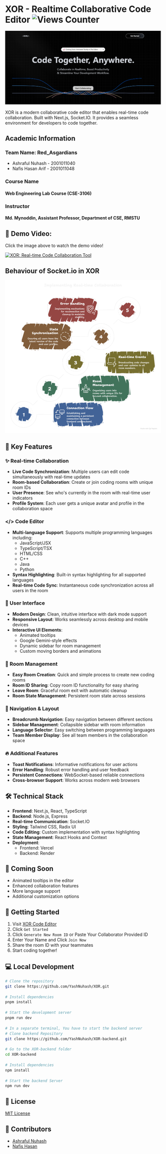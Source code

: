 
# XOR - Realtime Collaborative Code Editor ![Views Counter](https://views-counter.vercel.app/badge?pageId=https%3A%2F%2Fgithub%2Ecom%2FYashNuhash%2FXOR&leftColor=808080&rightColor=3469e5&type=total&label=Visitors&style=none)

![XOR](image.png)

XOR is a modern collaborative code editor that enables real-time code collaboration. Built with Next.js, Socket.IO. It provides a seamless environment for developers to code together. 

## Academic Information

### Team Name: Red_Asgardians

- Ashraful Nuhash - 2001011040
- Nafis Hasan Arif - 2001011048

### Course Name

#### Web Engineering Lab Course (CSE-3106)

### Instructor

#### Md. Mynoddin, Assistant Professor, Department of CSE, RMSTU

## 🎥 Demo Video: 

Click the image above to watch the demo video!

[![XOR: Real-time Code Collaboration Tool](https://img.youtube.com/vi/Kj2NOn6xkfo/maxresdefault.jpg)](https://youtu.be/Kj2NOn6xkfo)



## Behaviour of Socket.io in XOR

![alt text](<XOR - Real-time Collaborative Code Editor - visual selection (1).png>)

## 🚀 Key Features

### ✨ Real-time Collaboration
- **Live Code Synchronization**: Multiple users can edit code simultaneously with real-time updates
- **Room-based Collaboration**: Create or join coding rooms with unique room IDs
- **User Presence**: See who's currently in the room with real-time user indicators
- **Profile System**: Each user gets a unique avatar and profile in the collaboration space

### </> Code Editor
- **Multi-language Support**: Supports multiple programming languages including:
  - JavaScript/JSX
  - TypeScript/TSX
  - HTML/CSS
  - C++
  - Java
  - Python
- **Syntax Highlighting**: Built-in syntax highlighting for all supported languages
- **Real-time Code Sync**: Instantaneous code synchronization across all users in the room

### 🎨 User Interface
- **Modern Design**: Clean, intuitive interface with dark mode support
- **Responsive Layout**: Works seamlessly across desktop and mobile devices
- **Interactive UI Elements**:
  - Animated tooltips
  - Google Gemini-style effects
  - Dynamic sidebar for room management
  - Custom moving borders and animations

### 📢 Room Management
- **Easy Room Creation**: Quick and simple process to create new coding rooms
- **Room ID Sharing**: Copy room ID functionality for easy sharing
- **Leave Room**: Graceful room exit with automatic cleanup
- **Room State Management**: Persistent room state across sessions

### 🎯 Navigation & Layout
- **Breadcrumb Navigation**: Easy navigation between different sections
- **Sidebar Management**: Collapsible sidebar with room information
- **Language Selector**: Easy switching between programming languages
- **Team Member Display**: See all team members in the collaboration space

### 🔥 Additional Features
- **Toast Notifications**: Informative notifications for user actions
- **Error Handling**: Robust error handling and user feedback
- **Persistent Connections**: WebSocket-based reliable connections
- **Cross-browser Support**: Works across modern web browsers

## 🛠️ Technical Stack

- **Frontend**: Next.js, React, TypeScript
- **Backend**: Node.js, Express
- **Real-time Communication**: Socket.IO
- **Styling**: Tailwind CSS, Radix UI
- **Code Editing**: Custom implementation with syntax highlighting
- **State Management**: React Hooks and Context
- **Deployment**: 
  - Frontend: Vercel
  - Backend: Render

## 🔮 Coming Soon
- Animated tooltips in the editor
- Enhanced collaboration features
- More language support
- Additional customization options

## 🚀 Getting Started

1. Visit [XOR Code Editor](https://xor-code.vercel.app)
2. Click `Get Started`
3. Click `Generate New Room ID` or Paste Your Collaborator Provided ID
3. Enter Your Name and Click `Join Now`
4. Share the room ID with your teammates
5. Start coding together!

## 💻 Local Development

```bash
# Clone the repository
git clone https://github.com/YashNuhash/XOR.git

# Install dependencies
pnpm install

# Start the development server
pnpm run dev

# In a separate terminal, You have to start the backend server
# Clone backend Repository 
git clone https://github.com/YashNuhash/XOR-backend.git

# Go to the XOR-backend folder
cd XOR-backend

# Install dependencies
npm install

# Start the backend Server
npm run dev
```

## 📝 License

[MIT License](LICENSE)

## 👥 Contributors

- [Ashraful Nuhash](https://github.com/YashNuhash)
- [Nafis Hasan](https://github.com/NafisHasan2020) 

